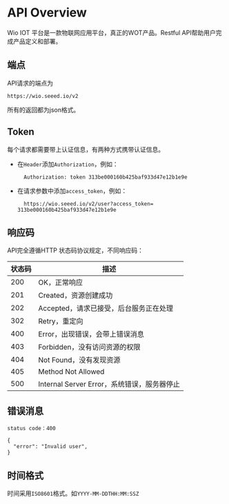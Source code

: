 # API Overview
Wio IOT 平台是一款物联网应用平台，真正的WOT产品。Restful API帮助用户完成产品定义和部署。

## 端点
API请求的端点为
	
	https://wio.seeed.io/v2
	
所有的返回都为json格式。
	
	
## Token
每个请求都需要带上认证信息，有两种方式携带认证信息。

- 在`Header`添加`Authorization`，例如：
	
		Authorization: token 313be000160b425baf933d47e12b1e9e
	
- 在请求参数中添加`access_token`，例如：

		https://wio.seeed.io/v2/user?access_token= 313be000160b425baf933d47e12b1e9e
		
## 响应码
API完全遵循HTTP 状态码协议规定，不同响应码：

状态码 | 描述
---|---
200 | OK，正常响应
201 | Created，资源创建成功
202 | Accepted，请求已接受，后台服务正在处理
302 | Retry，重定向
400 | Error，出现错误，会带上错误消息
403 | Forbidden，没有访问资源的权限
404 | Not Found，没有发现资源
405 | Method Not Allowed
500 | Internal Server Error，系统错误，服务器停止

## 错误消息
`status code：400`

	{
	  "error": "Invalid user",
	}
	
## 时间格式
时间采用`ISO8601`格式。如`YYYY-MM-DDTHH:MM:SSZ`

	
